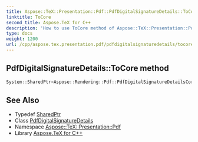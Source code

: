 ```yaml
---
title: Aspose::TeX::Presentation::Pdf::PdfDigitalSignatureDetails::ToCore method
linktitle: ToCore
second_title: Aspose.TeX for C++
description: 'How to use ToCore method of Aspose::TeX::Presentation::Pdf::PdfDigitalSignatureDetails class in C++.'
type: docs
weight: 1200
url: /cpp/aspose.tex.presentation.pdf/pdfdigitalsignaturedetails/tocore/
---
```

## PdfDigitalSignatureDetails::ToCore method




```cpp
System::SharedPtr<Aspose::Rendering::Pdf::PdfDigitalSignatureDetailsCore> Aspose::TeX::Presentation::Pdf::PdfDigitalSignatureDetails::ToCore()
```

## See Also

* Typedef [SharedPtr](../../../system/sharedptr/)
* Class [PdfDigitalSignatureDetails](../)
* Namespace [Aspose::TeX::Presentation::Pdf](../../)
* Library [Aspose.TeX for C++](../../../)
